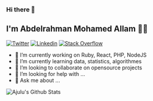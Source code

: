 ### Hi there 👋
## I'm Abdelrahman Mohamed Allam 👨‍💻

[![Twitter](https://img.shields.io/badge/-Twitter-222222?style=flat-square&logo=twitter&logoColor=white&link=https://twitter.com/AbdelRhmnAllam)](https://twitter.com/AbdelRhmnAllam/)
[![Linkedin](https://img.shields.io/badge/-LinkedIn-222222?style=flat-square&logo=Linkedin&logoColor=white&link=https://www.linkedin.com/in/abdelrahman-mohamed-allam/)](https://www.linkedin.com/in/abdelrahman-mohamed-allam/)
[![Stack Overflow](https://img.shields.io/badge/-Stack%20Overflow-222222?style=flat-square&logo=stack-overflow&logoColor=white&link=https://stackoverflow.com/users/4613828/abdelrahman-m-allam)](https://stackoverflow.com/users/4613828/abdelrahman-m-allam)

- 🔭 I’m currently working on Ruby, React, PHP, NodeJS
- 🌱 I’m currently learning data, statistics, algorithmes  
- 👯 I’m looking to collaborate on opensource projects
- 🤔 I’m looking for help with ...
- 💬 Ask me about ...

<!--
**abdelrhman-allam/abdelrhman-allam** is a ✨ _special_ ✨ repository because its `README.md` (this file) appears on your GitHub profile.

Here are some ideas to get you started:

- 🔭 I’m currently working on Ruby, React, PHP, NodeJS
- 🌱 I’m currently learning data, statistics, algorithmes  
- 👯 I’m looking to collaborate on opensource projects
- 🤔 I’m looking for help with ...
- 💬 Ask me about ...
- 📫 How to reach me: ...
- 😄 Pronouns: ...
- ⚡ Fun fact: ...
-->

![Ajulu's Github Stats](https://github-readme-stats.vercel.app/api?username=abdelrhman-allam&show_icons=true&theme=radical)
